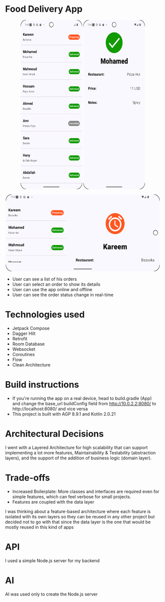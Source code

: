 # Food Delivery App

<p align="center">
<img src="images/portrait_1.png" alt="Orders" width="200" height="550"/>
<img src="images/portrait_2.png" alt="Details" width="200" height="550"/>
</p>
<p align="center">
<img src="images/landscape.png" alt="Landscape" width="500" height="250"/>
</p>

- User can see a list of his orders
- User can select an order to show its details
- User can use the app online and offline
- User can see the order status change in real-time
  
# Technologies used

- Jetpack Compose
- Dagger Hilt
- Retrofit
- Room Database
- Websocket
- Coroutines
- Flow
- Clean Architecture

# Build instructions

- If you're running the app on a real device, head to build.gradle (App) and change the base_url buildConfig field from http://10.0.2.2:8080/ to http://localhost:8080/ and vice versa
- This project is built with AGP 8.9.1 and Kotlin 2.0.21

# Architectural Decisions

I went with a Layered Architecture for high scalability that can support implementing a lot more features, Maintainability & Testability (abstraction layers), and the support of the addition of business logic (domain layer).

# Trade-offs
- Increased Boilerplate: More classes and interfaces are required even for simple features, which can feel verbose for small projects.
- Features are coupled with the data layer

I was thinking about a feature-based architecture where each feature is isolated with its own layers so they can be reused in any other project but decided not to go with that since the data layer is the one that would be mostly reused in this kind of apps

# API
I used a simple Node.js server for my backend 

# AI
AI was used only to create the Node.js server


